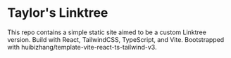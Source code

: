 # Taylor's Linktree

This repo contains a simple static site aimed to be a custom Linktree version. Build with React, TailwindCSS, TypeScript, and Vite.
Bootstrapped with huibizhang/template-vite-react-ts-tailwind-v3.
